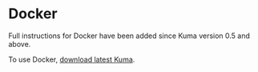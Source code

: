 # Docker

Full instructions for Docker have been added since Kuma version 0.5 and above.

To use Docker, [download latest Kuma](/docs/latest/installation/docker/).
